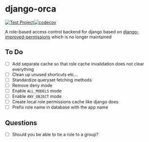 # django-orca

[![Test Project](https://github.com/uiuc-csid/django-orca/actions/workflows/test.yaml/badge.svg)](https://github.com/uiuc-csid/django-orca/actions/workflows/test.yaml)[![codecov](https://codecov.io/gh/uiuc-csid/django-orca/branch/main/graph/badge.svg?token=VJ3CMWEV4P)](https://codecov.io/gh/uiuc-csid/django-orca)

A role-based access control backend for django based on [django-improved-permissions](https://github.com/s-sys/django-improved-permissions) which is no longer maintained

## To Do

- [ ] Add separate cache so that role cache invalidation does not clear everything
- [ ] Clean up unused shortcuts etc...
- [ ] Standardize queryset fetching methods
- [ ] Remove deny mode
- [ ] Enable `ALL_MODELS` mode
- [ ] Enable `ANY_OBJECT` mode
- [ ] Create local role permissions cache like django does
- [ ] Prefix role name in database with the app name

## Questions

- [ ] Should you be able to tie a role to a group?
